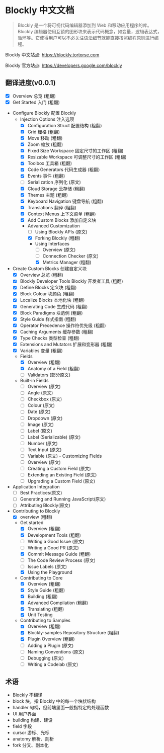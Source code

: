 # Blockly 中文文档

> Blockly 是一个将可视代码编辑器添加到 Web 和移动应用程序的库。 Blockly 编辑器使用互锁的图形块来表示代码概念，如变量，逻辑表达式，循环等。它使得用户可以不必关注语法细节就能直接按照编程原则进行编程。

Blockly 中文站点: <https://blockly.tortorse.com>

Blockly 官方站点: <https://developers.google.com/blockly>

## 翻译进度(v0.0.1)

- [x] Overview 总览 (粗翻)
- [x] Get Started 入门 (粗翻)
- Configure Blockly 配置 Blockly
  - Injection Options 注入选项
    - [x] Configuration Struct 配置结构 (粗翻)
    - [x] Grid 栅格 (粗翻)
    - [x] Move 移动 (粗翻)
    - [x] Zoom 缩放 (粗翻)
    - [x] Fixed Size Workspace 固定尺寸的工作区 (粗翻)
    - [x] Resizable Workspace 可调整尺寸的工作区 (粗翻)
    - [x] Toolbox 工具箱 (粗翻)
    - [x] Code Generators 代码生成器 (粗翻)
    - [x] Events 事件 (粗翻)
    - [ ] Serialization 序列化 (原文)
    - [x] Cloud Storage 云存储 (粗翻)
    - [x] Themes 主题 (粗翻)
    - [x] Keyboard Navigation 键盘导航 (粗翻)
    - [x] Translations 翻译 (粗翻)
    - [x] Context Menus 上下文菜单 (粗翻)
    - [x] Add Custom Blocks 添加自定义块
    - Advanced Customization
      - [ ] Using Blockly APIs (原文)
      - [x] Forking Blockly (粗翻)
      - Using Interfaces
        - [ ] Overview (原文)
        - [ ] Connection Checker (原文)
        - [x] Metrics Manager (粗翻)
- Create Custom Blocks 创建自定义块
  - [x] Overview 总览 (粗翻)
  - [x] Blockly Developer Tools Blockly 开发者工具 (粗翻) 
  - [x] Define Blocks 定义块 (粗翻) 
  - [x] Block Colour 块颜色 (粗翻) 
  - [x] Localize Blocks 本地化块 (粗翻) 
  - [x] Generating Code 生成代码 (粗翻) 
  - [x] Block Paradigms 块范例 (粗翻) 
  - [x] Style Guide 样式指南 (粗翻) 
  - [x] Operator Precedence 操作符优先级 (粗翻) 
  - [x] Caching Arguments 缓存参数 (粗翻) 
  - [x] Type Checks 类型检查 (粗翻) 
  - [x] Extensions and Mutators 扩展和变形器 (粗翻) 
  - [x] Variables 变量 (粗翻)
  - Fields 
    - [x] Overview (粗翻) 
    - [x] Anatomy of a Field (粗翻) 
    - [ ] Validators (部分原文) 
  - Built-in Fields
    - [ ] Overview (原文)
    - [ ] Angle (原文)
    - [ ] Checkbox (原文)
    - [ ] Colour (原文)
    - [ ] Date (原文)
    - [ ] Dropdown (原文)
    - [ ] Image (原文)
    - [ ] Label (原文)
    - [ ] Label (Serializable) (原文)
    - [ ] Number (原文)
    - [ ] Text Input (原文)
    - [ ] Variable (原文) - Customizing Fields
    - [ ] Overview (原文)
    - [ ] Creating a Custom Field (原文)
    - [ ] Extending an Existing Field (原文)
    - [ ] Upgrading a Custom Field (原文)
- Application Integration
  - [ ] Best Practices(原文)
  - [ ] Generating and Running JavaScript(原文)
  - [ ] Attributing Blockly(原文)
- Contributing to Blockly
  - [x] overview (粗翻)
  - Get started
    - [x] Overview (粗翻)
    - [x] Development Tools (粗翻)
    - [ ] Writing a Good Issue (原文)
    - [ ] Writing a Good PR (原文)
    - [x] Commit Message Guide (粗翻)
    - [ ] The Code Review Process (原文)
    - [ ] Issue Labels (原文)
    - [x] Using the Playground
  - Contributing to Core
    - [x] Overview (粗翻)
    - [x] Style Guide (粗翻)
    - [x] Building (粗翻)
    - [x] Advanced Compilation (粗翻)
    - [x] Translating (粗翻)
    - [x] Unit Testing
  - Contributing to Samples
    - [x] Overview (粗翻)
    - [x] Blockly-samples Repository Structure (粗翻)
    - [x] Plugin Overview (粗翻)
    - [ ] Adding a Plugin (原文)
    - [ ] Naming Conventions (原文)
    - [ ] Debugging (原文)
    - [ ] Writing a Codelab (原文)

## 术语

- Blockly 不翻译
- block 块，指 Blockly 中的每一个块状结构
- handler 句柄，但前端里面一般指特定的处理函数
- UI 用户界面
- building 构建、建设
- field 字段
- cursor 游标、光标
- anatomy 解析、剖析
- fork 分叉、副本化
